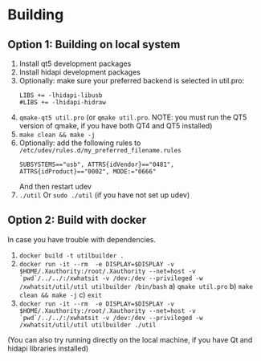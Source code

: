 # Building

## Option 1: Building on local system

1) Install qt5 development packages
2) Install hidapi development packages
3) Optionally: make sure your preferred backend is selected in util.pro:
   ```
   LIBS += -lhidapi-libusb
   #LIBS += -lhidapi-hidraw
   ```
4) ```qmake-qt5 util.pro```  (or ```qmake util.pro```. NOTE: you must run the QT5 version of qmake, if you have both QT4 and QT5 installed)
5) ```make clean && make -j```
6) Optionally: add the following rules to ```/etc/udev/rules.d/my_preferred_filename.rules```
   ```
   SUBSYSTEMS=="usb", ATTRS{idVendor}=="0481", ATTRS{idProduct}=="0002", MODE:="0666"
   ```
   And then restart udev
7) ```./util``` Or ```sudo ./util``` (if you have not set up udev)

## Option 2: Build with docker

In case you have trouble with dependencies.

1) ```docker build -t utilbuilder .```
2) ```docker run -it --rm  -e DISPLAY=$DISPLAY -v $HOME/.Xauthority:/root/.Xauthority --net=host -v `pwd`/../../:/xwhatsit -v /dev:/dev --privileged -w /xwhatsit/util/util utilbuilder /bin/bash```
   a) ```qmake util.pro```
   b) ```make clean && make -j```
   c) ```exit```
3) ```docker run -it --rm  -e DISPLAY=$DISPLAY -v $HOME/.Xauthority:/root/.Xauthority --net=host -v `pwd`/../../:/xwhatsit -v /dev:/dev --privileged -w /xwhatsit/util/util utilbuilder ./util```

(You can also try running directly on the local machine, if you have Qt and hidapi libraries installed)
